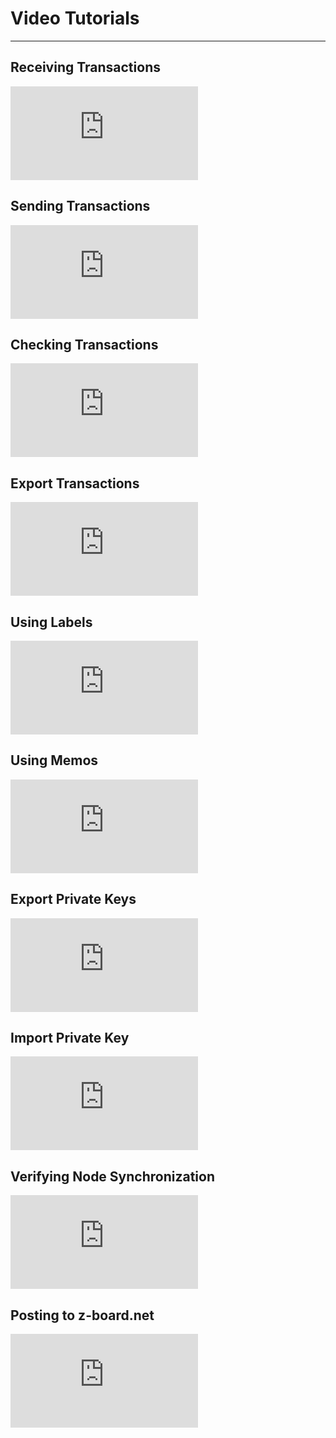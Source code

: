 # Video Tutorials
---

## Receiving Transactions
<div class="video_container">
    <iframe src="https://www.youtube-nocookie.com/embed/dvwVnsX9KLo" frameborder="0" allow="accelerometer; autoplay; encrypted-media; gyroscope; picture-in-picture" allowfullscreen class="video"></iframe>
</div>

## Sending Transactions
<div class="video_container">
    <iframe src="https://www.youtube-nocookie.com/embed/-UagNK38ZiI" frameborder="0" allow="accelerometer; autoplay; encrypted-media; gyroscope; picture-in-picture" allowfullscreen class="video"></iframe>
</div>

## Checking Transactions
<div class="video_container">
    <iframe src="https://www.youtube-nocookie.com/embed/wEa1Pwrz8cw" frameborder="0" allow="accelerometer; autoplay; encrypted-media; gyroscope; picture-in-picture" allowfullscreen class="video"></iframe>
</div>

## Export Transactions
<div class="video_container">
    <iframe src="https://www.youtube-nocookie.com/embed/PfXhs_Sht0Q" frameborder="0" allow="accelerometer; autoplay; encrypted-media; gyroscope; picture-in-picture" allowfullscreen class="video"></iframe>
</div>

## Using Labels
<div class="video_container">
    <iframe src="https://www.youtube-nocookie.com/embed/ZuEIhDo2K8s" frameborder="0" allow="accelerometer; autoplay; encrypted-media; gyroscope; picture-in-picture" allowfullscreen class="video"></iframe>
</div>

## Using Memos
<div class="video_container">
    <iframe src="https://www.youtube-nocookie.com/embed/C_MLzPCgYds" frameborder="0" allow="accelerometer; autoplay; encrypted-media; gyroscope; picture-in-picture" allowfullscreen class="video"></iframe>
</div>

## Export Private Keys
<div class="video_container">
    <iframe src="https://www.youtube-nocookie.com/embed/LASfGQHbmf4" frameborder="0" allow="accelerometer; autoplay; encrypted-media; gyroscope; picture-in-picture" allowfullscreen class="video"></iframe>
</div>

## Import Private Key
<div class="video_container">
    <iframe src="https://www.youtube-nocookie.com/embed/9P0DbspU4bo" frameborder="0" allow="accelerometer; autoplay; encrypted-media; gyroscope; picture-in-picture" allowfullscreen class="video"></iframe>
</div>

## Verifying Node Synchronization
<div class="video_container">
    <iframe src="https://www.youtube-nocookie.com/embed/Ajrvp6en_jw" frameborder="0" allow="accelerometer; autoplay; encrypted-media; gyroscope; picture-in-picture" allowfullscreen class="video"></iframe>
</div>

## Posting to z-board.net
<div class="video_container">
    <iframe src="https://www.youtube-nocookie.com/embed/Ki5JrV1C8QQ" frameborder="0" allow="accelerometer; autoplay; encrypted-media; gyroscope; picture-in-picture" allowfullscreen class="video"></iframe>
</div>

